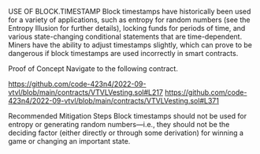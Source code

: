 USE OF BLOCK.TIMESTAMP 
 Block timestamps have historically been used for a variety of applications, such as entropy for random numbers (see the Entropy Illusion for further details), locking funds for periods of time, and various state-changing conditional statements that are time-dependent. Miners have the ability to adjust timestamps slightly, which can prove to be dangerous if block timestamps are used incorrectly in smart contracts.

Proof of Concept
Navigate to the following contract.

https://github.com/code-423n4/2022-09-vtvl/blob/main/contracts/VTVLVesting.sol#L217
https://github.com/code-423n4/2022-09-vtvl/blob/main/contracts/VTVLVesting.sol#L371


Recommended Mitigation Steps
Block timestamps should not be used for entropy or generating random numbers—i.e., they should not be the deciding factor (either directly or through some derivation) for winning a game or changing an important state.